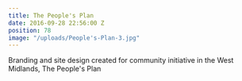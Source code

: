 ```yaml
---
title: The People's Plan
date: 2016-09-28 22:56:00 Z
position: 78
image: "/uploads/People's-Plan-3.jpg"
---
```


Branding and site design created for community initiative in the West Midlands, The People's Plan